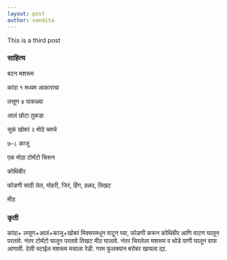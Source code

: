 ```yaml
---
layout: post
author: nandita
---
```

This is a third post

### साहित्य
बटन मशरूम

कांदा १ मध्यम आकाराचा

लसूण ४ पाकळ्या

आलं छोटा तुकडा

सुकं खोबरं २ मोठे चमचे

७-८ काजू

 एक मोठा टोमॅटो चिरून

कोथिंबीर

फोडणी साठी तेल, मोहरी, जिरं, हिंग, हळद, तिखट

मीठ

### कृती
कांदा+ लसूण+आलं+काजू+खोबरं मिक्सरमधून वाटून घ्या, फोडणी करून कोथिंबीर आणि वाटण घालून परतावे. नंतर टोमॅटो घालून परतावे तिखट मीठ घालावे. नंतर चिरलेला मशरूम व थोडे पाणी घालून वाफ आणावी.
देसी स्टाईल मशरूम मसाला रेडी. गरम फुलक्यांन बरोबर खायला द्या.